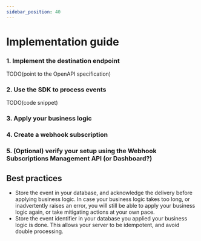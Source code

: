 ```yaml
---
sidebar_position: 40
---
```


# Implementation guide

### 1. Implement the destination endpoint
TODO(point to the OpenAPI specification)

### 2. Use the SDK to process events
TODO(code snippet)

### 3. Apply your business logic

### 4. Create a webhook subscription

### 5. (Optional) verify your setup using the Webhook Subscriptions Management API (or Dashboard?)

## Best practices
- Store the event in your database, and acknowledge the delivery before applying business logic. In case your business logic takes too long, or inadvertently raises an error, you will still be able to apply your business logic again, or take mitigating actions at your own pace.
- Store the event identifier in your database you applied your business logic is done. This allows your server to be idempotent, and avoid double processing.